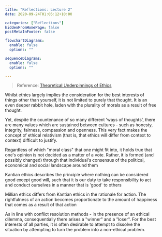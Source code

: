 ```yaml
---
title: "Reflections: Lecture 2"
date: 2020-09-24T01:05:12+10:00

categories: ["Reflections"]
hiddenFromHomePage: false
postMetaInFooter: false

flowchartDiagrams:
  enable: false
  options: ""

sequenceDiagrams: 
  enable: false
  options: ""

---
```


> Reference: [Theoretical Underpinnings of Ethics](../../lectures/theoretical-underpinnings-of-ethics/)

Whilst ethics largely implies the consideration for the best interests of things other than yourself, it is not limited to purely that thought. It is an even deeper rabbit hole, laden with the plurality of morals as a result of free thought.

Yet, despite the countenance of so many different 'ways of thoughts', there are many values which are sustained between cultures - such as honesty, integrity, fairness, compassion and openness. This very fact makes the concept of ethical relativism (that is, that ethics will differ from context to context) difficult to justify.

Regardless of which "moral class" that one might fit into, it holds true that one's opinion is not decided as a matter of a vote. Rather, it is formed (and possibly changed) through that individual's consensus of the political, economical and social landscape around them

Kantian ethics describes the principle where nothing can be considered good except good will, such that it is our duty to take responsibility to act and conduct ourselves in a manner that is 'good' to others

Millian ethics differs from Kantian ethics in the rationale for action. The rightfulness of an action becomes proportionate to the amount of happiness that comes as a result of that action

As in line with conflict resolution methods - in the presence of an ethical dilemma, consequentially there arises a "winner" and a "loser". For the best interests of all parties, it is often desirable to attempt to dissolve the situation by attempting to turn the problem into a non-ethical problem.
